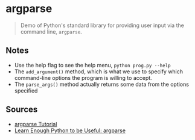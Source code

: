 # argparse

>Demo of Python's standard library for providing user input via the command line, `argparse`.


## Notes

- Use the help flag to see the help menu, `python prog.py --help`
- The `add_argument()` method, which is what we use to specify which command-line options the program is willing to accept.
- The `parse_args()` method actually returns some data from the options specified



## Sources

- [argparse Tutorial](https://docs.python.org/3/howto/argparse.html#id1)
- [Learn Enough Python to be Useful: argparse](https://towardsdatascience.com/learn-enough-python-to-be-useful-argparse-e482e1764e05)


